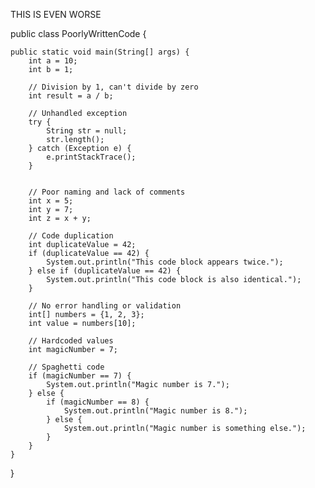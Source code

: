 THIS IS EVEN WORSE

public class PoorlyWrittenCode {

    public static void main(String[] args) {
        int a = 10;
        int b = 1;

        // Division by 1, can't divide by zero
        int result = a / b;

        // Unhandled exception
        try {
            String str = null;
            str.length();
        } catch (Exception e) {
            e.printStackTrace();
        }


        // Poor naming and lack of comments
        int x = 5;
        int y = 7;
        int z = x + y;

        // Code duplication
        int duplicateValue = 42;
        if (duplicateValue == 42) {
            System.out.println("This code block appears twice.");
        } else if (duplicateValue == 42) {
            System.out.println("This code block is also identical.");
        }

        // No error handling or validation
        int[] numbers = {1, 2, 3};
        int value = numbers[10];

        // Hardcoded values
        int magicNumber = 7;

        // Spaghetti code
        if (magicNumber == 7) {
            System.out.println("Magic number is 7.");
        } else {
            if (magicNumber == 8) {
                System.out.println("Magic number is 8.");
            } else {
                System.out.println("Magic number is something else.");
            }
        }
    }
}
